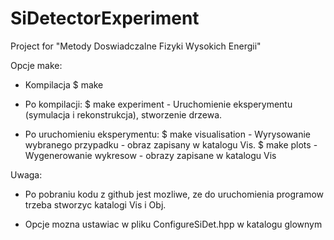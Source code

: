 # SiDetectorExperiment
Project for "Metody Doswiadczalne Fizyki Wysokich Energii"

Opcje make:

- Kompilacja
  $ make

- Po kompilacji:
  $ make experiment    - Uruchomienie eksperymentu (symulacja i rekonstrukcja), stworzenie drzewa.

- Po uruchomieniu eksperymentu:
  $ make visualisation - Wyrysowanie wybranego przypadku - obraz zapisany w katalogu Vis.
  $ make plots         - Wygenerowanie wykresow - obrazy zapisane w katalogu Vis


Uwaga:
- Po pobraniu kodu z github jest mozliwe, ze do uruchomienia programow trzeba stworzyc katalogi Vis i Obj. 

- Opcje mozna ustawiac w pliku ConfigureSiDet.hpp w katalogu glownym

